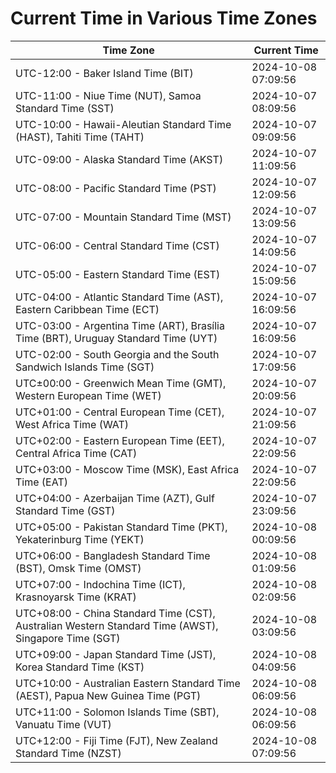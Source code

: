 # Current Time in Various Time Zones

| Time Zone | Current Time |
|-----------|--------------|
| UTC-12:00 - Baker Island Time (BIT) | 2024-10-08 07:09:56 |
| UTC-11:00 - Niue Time (NUT), Samoa Standard Time (SST) | 2024-10-07 08:09:56 |
| UTC-10:00 - Hawaii-Aleutian Standard Time (HAST), Tahiti Time (TAHT) | 2024-10-07 09:09:56 |
| UTC-09:00 - Alaska Standard Time (AKST) | 2024-10-07 11:09:56 |
| UTC-08:00 - Pacific Standard Time (PST) | 2024-10-07 12:09:56 |
| UTC-07:00 - Mountain Standard Time (MST) | 2024-10-07 13:09:56 |
| UTC-06:00 - Central Standard Time (CST) | 2024-10-07 14:09:56 |
| UTC-05:00 - Eastern Standard Time (EST) | 2024-10-07 15:09:56 |
| UTC-04:00 - Atlantic Standard Time (AST), Eastern Caribbean Time (ECT) | 2024-10-07 16:09:56 |
| UTC-03:00 - Argentina Time (ART), Brasília Time (BRT), Uruguay Standard Time (UYT) | 2024-10-07 16:09:56 |
| UTC-02:00 - South Georgia and the South Sandwich Islands Time (SGT) | 2024-10-07 17:09:56 |
| UTC±00:00 - Greenwich Mean Time (GMT), Western European Time (WET) | 2024-10-07 20:09:56 |
| UTC+01:00 - Central European Time (CET), West Africa Time (WAT) | 2024-10-07 21:09:56 |
| UTC+02:00 - Eastern European Time (EET), Central Africa Time (CAT) | 2024-10-07 22:09:56 |
| UTC+03:00 - Moscow Time (MSK), East Africa Time (EAT) | 2024-10-07 22:09:56 |
| UTC+04:00 - Azerbaijan Time (AZT), Gulf Standard Time (GST) | 2024-10-07 23:09:56 |
| UTC+05:00 - Pakistan Standard Time (PKT), Yekaterinburg Time (YEKT) | 2024-10-08 00:09:56 |
| UTC+06:00 - Bangladesh Standard Time (BST), Omsk Time (OMST) | 2024-10-08 01:09:56 |
| UTC+07:00 - Indochina Time (ICT), Krasnoyarsk Time (KRAT) | 2024-10-08 02:09:56 |
| UTC+08:00 - China Standard Time (CST), Australian Western Standard Time (AWST), Singapore Time (SGT) | 2024-10-08 03:09:56 |
| UTC+09:00 - Japan Standard Time (JST), Korea Standard Time (KST) | 2024-10-08 04:09:56 |
| UTC+10:00 - Australian Eastern Standard Time (AEST), Papua New Guinea Time (PGT) | 2024-10-08 06:09:56 |
| UTC+11:00 - Solomon Islands Time (SBT), Vanuatu Time (VUT) | 2024-10-08 06:09:56 |
| UTC+12:00 - Fiji Time (FJT), New Zealand Standard Time (NZST) | 2024-10-08 07:09:56 |
